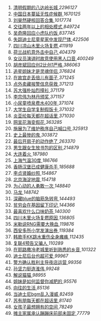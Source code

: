 1. [ 清明假期的八达岭长城 ](https://s.weibo.com/weibo?q=%23%E6%B8%85%E6%98%8E%E5%81%87%E6%9C%9F%E7%9A%84%E5%85%AB%E8%BE%BE%E5%B2%AD%E9%95%BF%E5%9F%8E%23&Refer=top) *2296127*
1. [ 中国日本蔓延无性症候群 ](https://s.weibo.com/weibo?q=%23%E4%B8%AD%E5%9B%BD%E6%97%A5%E6%9C%AC%E8%94%93%E5%BB%B6%E6%97%A0%E6%80%A7%E7%97%87%E5%80%99%E7%BE%A4%23&Refer=top) *1670125*
1. [ 刘昊然硬核回答合集 ](https://s.weibo.com/weibo?q=%23%E5%88%98%E6%98%8A%E7%84%B6%E7%A1%AC%E6%A0%B8%E5%9B%9E%E7%AD%94%E5%90%88%E9%9B%86%23&Refer=top) *1017774*
1. [ 交往两年以上的相处模式 ](https://s.weibo.com/weibo?q=%E4%BA%A4%E5%BE%80%E4%B8%A4%E5%B9%B4%E4%BB%A5%E4%B8%8A%E7%9A%84%E7%9B%B8%E5%A4%84%E6%A8%A1%E5%BC%8F&Refer=top) *849724*
1. [ 吴奇隆回应小虎队约饭 ](https://s.weibo.com/weibo?q=%23%E5%90%B4%E5%A5%87%E9%9A%86%E5%9B%9E%E5%BA%94%E5%B0%8F%E8%99%8E%E9%98%9F%E7%BA%A6%E9%A5%AD%23&Refer=top) *837745*
1. [ 失踪迪士尼童星家中发现尸体 ](https://s.weibo.com/weibo?q=%23%E5%A4%B1%E8%B8%AA%E8%BF%AA%E5%A3%AB%E5%B0%BC%E7%AB%A5%E6%98%9F%E5%AE%B6%E4%B8%AD%E5%8F%91%E7%8E%B0%E5%B0%B8%E4%BD%93%23&Refer=top) *422506*
1. [ 四川凉山木里火场复燃 ](https://s.weibo.com/weibo?q=%23%E5%9B%9B%E5%B7%9D%E5%87%89%E5%B1%B1%E6%9C%A8%E9%87%8C%E7%81%AB%E5%9C%BA%E5%A4%8D%E7%87%83%23&Refer=top) *411919*
1. [ 荷兰战机意外击中自己 ](https://s.weibo.com/weibo?q=%E8%8D%B7%E5%85%B0%E6%88%98%E6%9C%BA%E6%84%8F%E5%A4%96%E5%87%BB%E4%B8%AD%E8%87%AA%E5%B7%B1&Refer=top) *404379*
1. [ 女议员演讲时故意使用黑人口音 ](https://s.weibo.com/weibo?q=%23%E5%A5%B3%E8%AE%AE%E5%91%98%E6%BC%94%E8%AE%B2%E6%97%B6%E6%95%85%E6%84%8F%E4%BD%BF%E7%94%A8%E9%BB%91%E4%BA%BA%E5%8F%A3%E9%9F%B3%23&Refer=top) *400249*
1. [ 胡彦斌回应创2比创1严格 ](https://s.weibo.com/weibo?q=%23%E8%83%A1%E5%BD%A6%E6%96%8C%E5%9B%9E%E5%BA%94%E5%88%9B2%E6%AF%94%E5%88%9B1%E4%B8%A5%E6%A0%BC%23&Refer=top) *386063*
1. [ 追星姐妹才是灵魂伴侣 ](https://s.weibo.com/weibo?q=%23%E8%BF%BD%E6%98%9F%E5%A7%90%E5%A6%B9%E6%89%8D%E6%98%AF%E7%81%B5%E9%AD%82%E4%BC%B4%E4%BE%A3%23&Refer=top) *376824*
1. [ 在故宫走丢倍儿有面子 ](https://s.weibo.com/weibo?q=%23%E5%9C%A8%E6%95%85%E5%AE%AB%E8%B5%B0%E4%B8%A2%E5%80%8D%E5%84%BF%E6%9C%89%E9%9D%A2%E5%AD%90%23&Refer=top) *371245*
1. [ 点外卖藏报警信息获救 ](https://s.weibo.com/weibo?q=%23%E7%82%B9%E5%A4%96%E5%8D%96%E8%97%8F%E6%8A%A5%E8%AD%A6%E4%BF%A1%E6%81%AF%E8%8E%B7%E6%95%91%23&Refer=top) *371213*
1. [ 苏大强朴灿烈撞衫 ](https://s.weibo.com/weibo?q=%23%E8%8B%8F%E5%A4%A7%E5%BC%BA%E6%9C%B4%E7%81%BF%E7%83%88%E6%92%9E%E8%A1%AB%23&Refer=top) *371179*
1. [ 李宗伟为林丹颁奖 ](https://s.weibo.com/weibo?q=%23%E6%9D%8E%E5%AE%97%E4%BC%9F%E4%B8%BA%E6%9E%97%E4%B8%B9%E9%A2%81%E5%A5%96%23&Refer=top) *371157*
1. [ 小尿童喷泉费水400年 ](https://s.weibo.com/weibo?q=%23%E5%B0%8F%E5%B0%BF%E7%AB%A5%E5%96%B7%E6%B3%89%E8%B4%B9%E6%B0%B4400%E5%B9%B4%23&Refer=top) *371074*
1. [ 大学生自学复制假饭卡 ](https://s.weibo.com/weibo?q=%23%E5%A4%A7%E5%AD%A6%E7%94%9F%E8%87%AA%E5%AD%A6%E5%A4%8D%E5%88%B6%E5%81%87%E9%A5%AD%E5%8D%A1%23&Refer=top) *371032*
1. [ 炎亚纶每天都在超话里 ](https://s.weibo.com/weibo?q=%23%E7%82%8E%E4%BA%9A%E7%BA%B6%E6%AF%8F%E5%A4%A9%E9%83%BD%E5%9C%A8%E8%B6%85%E8%AF%9D%E9%87%8C%23&Refer=top) *371030*
1. [ 网宣花海变假花 ](https://s.weibo.com/weibo?q=%E7%BD%91%E5%AE%A3%E8%8A%B1%E6%B5%B7%E5%8F%98%E5%81%87%E8%8A%B1&Refer=top) *363285*
1. [ 施展为了维护秩序自己喊口号 ](https://s.weibo.com/weibo?q=%23%E6%96%BD%E5%B1%95%E4%B8%BA%E4%BA%86%E7%BB%B4%E6%8A%A4%E7%A7%A9%E5%BA%8F%E8%87%AA%E5%B7%B1%E5%96%8A%E5%8F%A3%E5%8F%B7%23&Refer=top) *325913*
1. [ 史上最惨的鬼 ](https://s.weibo.com/weibo?q=%23%E5%8F%B2%E4%B8%8A%E6%9C%80%E6%83%A8%E7%9A%84%E9%AC%BC%23&Refer=top) *303872*
1. [ 最后开扇子的动作绝了 ](https://s.weibo.com/weibo?q=%23%E6%9C%80%E5%90%8E%E5%BC%80%E6%89%87%E5%AD%90%E7%9A%84%E5%8A%A8%E4%BD%9C%E7%BB%9D%E4%BA%86%23&Refer=top) *263370*
1. [ 男生跟女生放书包的区别 ](https://s.weibo.com/weibo?q=%23%E7%94%B7%E7%94%9F%E8%B7%9F%E5%A5%B3%E7%94%9F%E6%94%BE%E4%B9%A6%E5%8C%85%E7%9A%84%E5%8C%BA%E5%88%AB%23&Refer=top) *214879*
1. [ 大连着火 ](https://s.weibo.com/weibo?q=%23%E5%A4%A7%E8%BF%9E%E7%9D%80%E7%81%AB%23&Refer=top) *187980*
1. [ 上海气温30度 ](https://s.weibo.com/weibo?q=%23%E4%B8%8A%E6%B5%B7%E6%B0%94%E6%B8%A930%E5%BA%A6%23&Refer=top) *186766*
1. [ 香肠汉堡已成健康杀手 ](https://s.weibo.com/weibo?q=%23%E9%A6%99%E8%82%A0%E6%B1%89%E5%A0%A1%E5%B7%B2%E6%88%90%E5%81%A5%E5%BA%B7%E6%9D%80%E6%89%8B%23&Refer=top) *185688*
1. [ 李贞贤婚纱照 ](https://s.weibo.com/weibo?q=%23%E6%9D%8E%E8%B4%9E%E8%B4%A4%E5%A9%9A%E7%BA%B1%E7%85%A7%23&Refer=top) *154867*
1. [ 北京海淀地震 ](https://s.weibo.com/weibo?q=%23%E5%8C%97%E4%BA%AC%E6%B5%B7%E6%B7%80%E5%9C%B0%E9%9C%87%23&Refer=top) *154718*
1. [ 为心动的人勇敢一次 ](https://s.weibo.com/weibo?q=%23%E4%B8%BA%E5%BF%83%E5%8A%A8%E7%9A%84%E4%BA%BA%E5%8B%87%E6%95%A2%E4%B8%80%E6%AC%A1%23&Refer=top) *148840*
1. [ 马龙 ](https://s.weibo.com/weibo?q=%E9%A9%AC%E9%BE%99&Refer=top) *148742*
1. [ 深藏blue的脑筋急转弯 ](https://s.weibo.com/weibo?q=%E6%B7%B1%E8%97%8Fblue%E7%9A%84%E8%84%91%E7%AD%8B%E6%80%A5%E8%BD%AC%E5%BC%AF&Refer=top) *144493*
1. [ 贫穷会在基因留下印记 ](https://s.weibo.com/weibo?q=%23%E8%B4%AB%E7%A9%B7%E4%BC%9A%E5%9C%A8%E5%9F%BA%E5%9B%A0%E7%95%99%E4%B8%8B%E5%8D%B0%E8%AE%B0%23&Refer=top) *144366*
1. [ 最喜欢什么口味奶茶 ](https://s.weibo.com/weibo?q=%23%E6%9C%80%E5%96%9C%E6%AC%A2%E4%BB%80%E4%B9%88%E5%8F%A3%E5%91%B3%E5%A5%B6%E8%8C%B6%23&Refer=top) *140300*
1. [ 四川木里火场复燃原因 ](https://s.weibo.com/weibo?q=%E5%9B%9B%E5%B7%9D%E6%9C%A8%E9%87%8C%E7%81%AB%E5%9C%BA%E5%A4%8D%E7%87%83%E5%8E%9F%E5%9B%A0&Refer=top) *136805*
1. [ 米勒说RNG需要大换血 ](https://s.weibo.com/weibo?q=%23%E7%B1%B3%E5%8B%92%E8%AF%B4RNG%E9%9C%80%E8%A6%81%E5%A4%A7%E6%8D%A2%E8%A1%80%23&Refer=top) *119876*
1. [ 西安多所小学发演出券 ](https://s.weibo.com/weibo?q=%E8%A5%BF%E5%AE%89%E5%A4%9A%E6%89%80%E5%B0%8F%E5%AD%A6%E5%8F%91%E6%BC%94%E5%87%BA%E5%88%B8&Refer=top) *119384*
1. [ 韩歌手KK跳水重伤全身瘫痪 ](https://s.weibo.com/weibo?q=%E9%9F%A9%E6%AD%8C%E6%89%8BKK%E8%B7%B3%E6%B0%B4%E9%87%8D%E4%BC%A4%E5%85%A8%E8%BA%AB%E7%98%AB%E7%97%AA&Refer=top) *112435*
1. [ 复联4预告又骗人 ](https://s.weibo.com/weibo?q=%23%E5%A4%8D%E8%81%944%E9%A2%84%E5%91%8A%E5%8F%88%E9%AA%97%E4%BA%BA%23&Refer=top) *110289*
1. [ 在耶路撒冷老城里听到熟悉的乡音 ](https://s.weibo.com/weibo?q=%E5%9C%A8%E8%80%B6%E8%B7%AF%E6%92%92%E5%86%B7%E8%80%81%E5%9F%8E%E9%87%8C%E5%90%AC%E5%88%B0%E7%86%9F%E6%82%89%E7%9A%84%E4%B9%A1%E9%9F%B3&Refer=top) *101322*
1. [ 迪士尼后台也超可爱 ](https://s.weibo.com/weibo?q=%E8%BF%AA%E5%A3%AB%E5%B0%BC%E5%90%8E%E5%8F%B0%E4%B9%9F%E8%B6%85%E5%8F%AF%E7%88%B1&Refer=top) *99967*
1. [ 警方确认胜利主导夜店运营 ](https://s.weibo.com/weibo?q=%E8%AD%A6%E6%96%B9%E7%A1%AE%E8%AE%A4%E8%83%9C%E5%88%A9%E4%B8%BB%E5%AF%BC%E5%A4%9C%E5%BA%97%E8%BF%90%E8%90%A5&Refer=top) *99356*
1. [ 孙坚力挺连淮伟 ](https://s.weibo.com/weibo?q=%23%E5%AD%99%E5%9D%9A%E5%8A%9B%E6%8C%BA%E8%BF%9E%E6%B7%AE%E4%BC%9F%23&Refer=top) *99248*
1. [ 解说猫猫 ](https://s.weibo.com/weibo?q=%23%E8%A7%A3%E8%AF%B4%E7%8C%AB%E7%8C%AB%23&Refer=top) *98955*
1. [ 姐妹是如何监督你减肥的 ](https://s.weibo.com/weibo?q=%23%E5%A7%90%E5%A6%B9%E6%98%AF%E5%A6%82%E4%BD%95%E7%9B%91%E7%9D%A3%E4%BD%A0%E5%87%8F%E8%82%A5%E7%9A%84%23&Refer=top) *95576*
1. [ 向往的生活 ](https://s.weibo.com/weibo?q=%E5%90%91%E5%BE%80%E7%9A%84%E7%94%9F%E6%B4%BB&Refer=top) *85136*
1. [ 当迪士尼bgm乱入漫威 ](https://s.weibo.com/weibo?q=%E5%BD%93%E8%BF%AA%E5%A3%AB%E5%B0%BCbgm%E4%B9%B1%E5%85%A5%E6%BC%AB%E5%A8%81&Refer=top) *82459*
1. [ 苏有朋每天都在超话里 ](https://s.weibo.com/weibo?q=%23%E8%8B%8F%E6%9C%89%E6%9C%8B%E6%AF%8F%E5%A4%A9%E9%83%BD%E5%9C%A8%E8%B6%85%E8%AF%9D%E9%87%8C%23&Refer=top) *81740*
1. [ 女孩子最想拥有的空间 ](https://s.weibo.com/weibo?q=%23%E5%A5%B3%E5%AD%A9%E5%AD%90%E6%9C%80%E6%83%B3%E6%8B%A5%E6%9C%89%E7%9A%84%E7%A9%BA%E9%97%B4%23&Refer=top) *78249*
1. [ 摊主家属承认蹦蹦床前部未固定 ](https://s.weibo.com/weibo?q=%E6%91%8A%E4%B8%BB%E5%AE%B6%E5%B1%9E%E6%89%BF%E8%AE%A4%E8%B9%A6%E8%B9%A6%E5%BA%8A%E5%89%8D%E9%83%A8%E6%9C%AA%E5%9B%BA%E5%AE%9A&Refer=top) *77779*